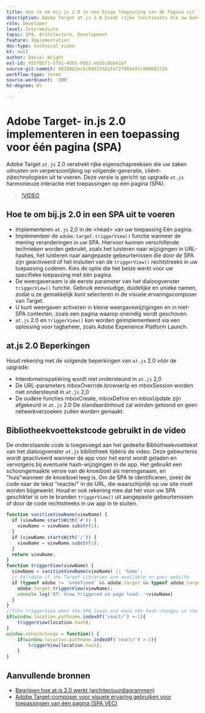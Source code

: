 ```yaml
---
title: Hoe te om bij.js 2.0 in een Enige Toepassing van de Pagina uit te voeren (SPA)
description: Adobe Target at.js 2.0 biedt rijke functiesets die uw bedrijf uitrusten om personalisatie uit te voeren op client-side technologieën van de volgende generatie. Voer de volgende stappen uit om 0.js 2.0 te implementeren in een toepassing voor één pagina (SPA).
role: Developer
level: Intermediate
topic: SPA, Architecture, Development
feature: Implementation
doc-type: technical video
kt: null
author: Daniel Wright
exl-id: 955f0571-5791-4dbb-9931-e6d5c8bb42a7
source-git-commit: 80208b3ecbc0d627d2afe72f882e91c9800d2726
workflow-type: tm+mt
source-wordcount: '399'
ht-degree: 0%

---
```


# Adobe Target- in.js 2.0 implementeren in een toepassing voor één pagina (SPA)

Adobe Target `at.js` 2.0 verstrekt rijke eigenschapreeksen die uw zaken uitrusten om verpersoonlijking op volgende-generatie, cliënt-zijtechnologieën uit te voeren. Deze versie is gericht op upgrade `at.js` harmonieuze interactie met toepassingen op één pagina (SPA).

>[!VIDEO](https://video.tv.adobe.com/v/26248?quality=12)

## Hoe te om bij.js 2.0 in een SPA uit te voeren

* Implementeren `at.js` 2,0 in de &lt;head> van uw toepassing Eén pagina.
* Implementeer de `adobe.target.triggerView()` functie wanneer de mening veranderingen in uw SPA. Hiervoor kunnen verschillende technieken worden gebruikt, zoals het luisteren naar wijzigingen in URL-hashes, het luisteren naar aangepaste gebeurtenissen die door de SPA zijn geactiveerd of het insluiten van de `triggerView()` rechtstreeks in uw toepassing coderen. Kies de optie die het beste werkt voor uw specifieke toepassing met één pagina.
* De weergavenaam is de eerste parameter van het dialoogvenster `triggerView()` functie. Gebruik eenvoudige, duidelijke en unieke namen, zodat u ze gemakkelijk kunt selecteren in de visuele ervaringscomposer van Target.
* U kunt weergaven activeren in kleine weergavewijzigingen en in niet-SPA contexten, zoals een pagina waarop oneindig wordt geschoven.
* `at.js` 2.0 en `triggerView()` kan worden geïmplementeerd via een oplossing voor tagbeheer, zoals Adobe Experience Platform Launch.

## at.js 2.0 Beperkingen

Houd rekening met de volgende beperkingen van `at.js` 2.0 vóór de upgrade:

* Interdomeinspatiëring wordt niet ondersteund in `at.js` 2,0
* De URL-parameters mboxOverride.browserIp en mboxSession worden niet ondersteund in `at.js` 2,0
* De oudere functies mboxCreate, mboxDefine en mboxUpdate zijn afgekeurd in `at.js` 2.0 De standaardinhoud zal worden getoond en geen netwerkverzoeken zullen worden gemaakt.

## Bibliotheekvoettekstcode gebruikt in de video

De onderstaande code is toegevoegd aan het gedeelte Bibliotheekvoettekst van het dialoogvenster `at.js` bibliotheek tijdens de video. Deze gebeurtenis wordt geactiveerd wanneer de app voor het eerst wordt geladen en vervolgens bij eventuele hash-wijzigingen in de app. Het gebruikt een schoongemaakte versie van de knoeiboel als meningsnaam, en &quot;huis&quot;wanneer de knoeiboel leeg is. Om de SPA te identificeren, zoekt de code naar de tekst &quot;reactie/&quot; in de URL, die waarschijnlijk op uw site moet worden bijgewerkt. Houd er ook rekening mee dat het voor uw SPA geschikter is om te branden `triggerView()` uit aangepaste gebeurtenissen of door de code rechtstreeks in uw app in te sluiten.

```javascript
function sanitizeViewName(viewName) {
  if (viewName.startsWith('#')) {
    viewName = viewName.substr(1);
  }
  if (viewName.startsWith('/')) {
    viewName = viewName.substr(1);
  }
  return viewName;
}
function triggerView(viewName) {
  viewName = sanitizeViewName(viewName) || 'home';
  // Validate if the Target Libraries are available on your website
  if (typeof adobe != 'undefined' && adobe.target && typeof adobe.target.triggerView === 'function') {
    adobe.target.triggerView(viewName);
    console.log('AT: View triggered on page load: '+viewName)
  }
}
//fire triggerView when the SPA loads and when the hash changes in the SPA
if(window.location.pathname.indexOf('react/') >-1){
    triggerView(location.hash);
}
window.onhashchange = function() {
    if(window.location.pathname.indexOf('react/') >-1){
        triggerView(location.hash);
    }
}
```

## Aanvullende bronnen

* [Begrijpen hoe at.js 2.0 werkt (architectuurdiagrammen)](understanding-how-atjs-20-works.md)
* [Adobe Target-composer voor visuele ervaring gebruiken voor toepassingen van één pagina (SPA VEC)](../experiences/use-the-visual-experience-composer-for-single-page-applications.md)
